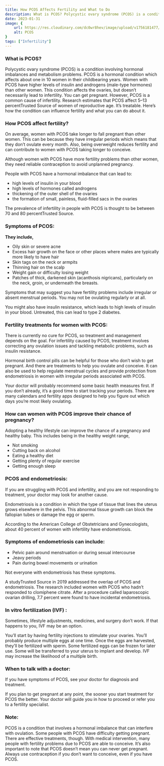 ```yaml
---
title: How PCOS Affects Fertility and What to Do
description: What is PCOS? Polycystic ovary syndrome (PCOS) is a condition involving hormonal imbalances and metabolism problems.
date: 2023-01-31
image: {
    url: https://res.cloudinary.com/dc0wr8hev/image/upload/v1756181477/How_PCOS_Affects_Fertility_and_What_to_Do_wfn3oy.jpg ,
    alt: PCOS
}
tags: ["Infertility"]
---
```

### What is PCOS?

Polycystic ovary syndrome (PCOS) is a condition involving hormonal imbalances and metabolism problems.
PCOS is a hormonal condition which affects about one in 10 women in their childbearing years. Women with PCOS have higher levels of insulin and androgens (male-type hormones) than other women.
This condition affects the ovaries, but doesn’t necessarily lead to infertility. You can get pregnant. However, PCOS is a common cause of infertility.
Research estimates that PCOS affect 5–13 percentTrusted Source of women of reproductive age. It’s treatable. Here’s how the condition can influence fertility and what you can do about it.

### How PCOS affect fertility? 

<!-- ![How PCOS affect fertility](https://img1.wsimg.com/isteam/ip/7d906beb-bc9b-4377-9b06-b22a3566899c/images.jpeg-54.jpg/:/rs=w:1280) -->

On average, women with PCOS take longer to fall pregnant than other women. This can be because they have irregular periods which means that they don’t ovulate every month. Also, being overweight reduces fertility and can contribute to women with PCOS taking longer to conceive.

Although women with PCOS have more fertility problems than other women, they need reliable contraception to avoid unplanned pregnancy.

People with PCOS have a hormonal imbalance that can lead to:

- high levels of insulin in your blood
- high levels of hormones called androgens
- thickening of the outer shell of the ovaries
- the formation of small, painless, fluid-filled sacs in the ovaries

The prevalence of infertility in people with PCOS is thought to be between 70 and 80 percentTrusted Source.

### Symptoms of PCOS: 

<!-- ![PCOS symptoms](https://img1.wsimg.com/isteam/ip/7d906beb-bc9b-4377-9b06-b22a3566899c/images.jpeg-53.jpg/:/cr=t:0%25,l:0%25,w:100%25,h:100%25/rs=w:1280) -->

**They include,**

- Oily skin or severe acne
- Excess hair growth on the face or other places where males are typically more likely to have hair
- Skin tags on the neck or armpits
- Thinning hair on the scalp
- Weight gain or difficulty losing weight
- Patches of thick, darkened skin (acanthosis nigricans), particularly on the neck, groin, or underneath the breasts.


Symptoms that may suggest you have fertility problems include irregular or absent menstrual periods. You may not be ovulating regularly or at all.

You might also have insulin resistance, which leads to high levels of insulin in your blood. Untreated, this can lead to type 2 diabetes.

### Fertility treatments for women with PCOS:

There is currently no cure for PCOS, so treatment and management depends on the goal.
For infertility caused by PCOS, treatment involves correcting any ovulation issues and tackling metabolic problems, such as insulin resistance.

Hormonal birth control pills can be helpful for those who don’t wish to get pregnant. And there are treatments to help you ovulate and conceive. It can also be used to help regulate menstrual cycles and provide protection from endometriosis in women with irregular periods associated with PCOS.

Your doctor will probably recommend some basic health measures first.
If you don’t already, it’s a good time to start tracking your periods. There are many calendars and fertility apps designed to help you figure out which days you’re most likely ovulating.

### How can women with PCOS improve their chance of pregnancy? 

<!-- ![pcos](https://img1.wsimg.com/isteam/ip/7d906beb-bc9b-4377-9b06-b22a3566899c/download.jpeg-15.jpg/:/cr=t:0%25,l:0%25,w:100%25,h:100%25/rs=w:1280) -->


Adopting a healthy lifestyle can improve the chance of a pregnancy and healthy baby. This includes being in the healthy weight range,
- Not smoking
- Cutting back on alcohol
- Eating a healthy diet
- Getting plenty of regular exercise
- Getting enough sleep

### PCOS and endometriosis:

If you are struggling with PCOS and infertility, and you are not responding to treatment, your doctor may look for another cause.

Endometriosis is a condition in which the type of tissue that lines the uterus grows elsewhere in the pelvis. This abnormal tissue growth can block the fallopian tubes or damage the egg or sperm.

According to the American College of Obstetricians and Gynecologists, about 40 percent of women with infertility have endometriosis.

### Symptoms of endometriosis can include:

- Pelvic pain around menstruation or during sexual intercourse
- Jeavy periods
- Pain during bowel movements or urination

Not everyone with endometriosis has these symptoms.

A studyTrusted Source in 2019 addressed the overlap of PCOS and endometriosis.
The research included women with PCOS who hadn’t responded to clomiphene citrate. After a procedure called laparoscopic ovarian drilling, 7.7 percent were found to have incidental endometriosis.

### In vitro fertilization (IVF) :

Sometimes, lifestyle adjustments, medicines, and surgery don’t work. If that happens to you, IVF may be an option.

You’ll start by having fertility injections to stimulate your ovaries. You’ll probably produce multiple eggs at one time. Once the eggs are harvested, they’ll be fertilized with sperm.
Some fertilized eggs can be frozen for later use. Some will be transferred to your uterus to implant and develop. IVF may increase the likelihood of a multiple birth.

### When to talk with a doctor:

If you have symptoms of PCOS, see your doctor for diagnosis and treatment.

If you plan to get pregnant at any point, the sooner you start treatment for PCOS the better. Your doctor will guide you in how to proceed or refer you to a fertility specialist.

### Note:

PCOS is a condition that involves a hormonal imbalance that can interfere with ovulation.
Some people with PCOS have difficulty getting pregnant. There are effective treatments, though.
With medical intervention, many people with fertility problems due to PCOS are able to conceive. It’s also important to note that PCOS doesn’t mean you can never get pregnant. Always use contraception if you don’t want to conceive, even if you have PCOS.